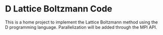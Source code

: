 D Lattice Boltzmann Code
===

This is a home project to implement the Lattice Boltzmann method using the D programming language.
Parallelization will be added through the MPI API.


